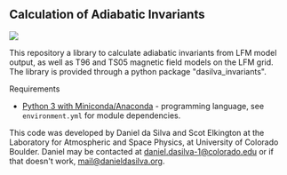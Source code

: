 Calculation of Adiabatic Invariants
---------------------------------------
<img src="https://github.com/ddasilva/dasilva-invariants/actions/workflows/dasilva-invariants-ci.yml/badge.svg">

This repository a library to calculate adiabatic invariants from LFM model output, as well as T96 and TS05 magnetic field models on the LFM grid. The library is provided through a python package "dasilva_invariants".

Requirements
* [Python 3 with Miniconda/Anaconda](https://docs.conda.io/en/latest/miniconda.html) - programming language, see `environment.yml` for module dependencies.

This code was developed by Daniel da Silva and Scot Elkington at the Laboratory for Atmospheric and Space Physics, at University of Colorado Boulder. Daniel may be contacted at [daniel.dasilva-1@colorado.edu](mailto:daniel.dasilva-1@colorado.edu) or if that doesn't work, [mail@danieldasilva.org](mailto:mail@danieldasilva.org).
